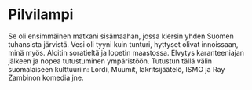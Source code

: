 # Pilvilampi

Se oli ensimmäinen matkani sisämaahan, jossa kiersin yhden Suomen tuhansista järvistä. Vesi oli tyyni kuin tunturi, hyttyset olivat innoissaan, minä myös. Aloitin soratieltä ja lopetin maastossa. Elvytys karanteeniajan jälkeen ja nopea tutustuminen ympäristöön. Tutustun tällä välin suomalaiseen kulttuuriin: Lordi, Muumit, lakritsijäätelö, ISMO ja Ray Zambinon komedia jne.
